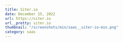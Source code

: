 ```yaml
---
title: Siter.io
date: December 15, 2022
url: https://siter.io
url__pretty: siter.io
thumbnail: "/screenshots/min/saas__siter-io-min.png"
category: saas
---
```

